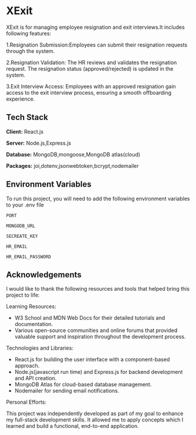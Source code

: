 
# XExit

XExit is for managing employee resignation and exit interviews.It includes following features:

1.Resignation Submission:Employees can submit their resignation requests through the system.

2.Resignation Validation: The HR reviews and validates the resignation request. The resignation status (approved/rejected) is updated in the system.

3.Exit Interview Access: Employees with an approved resignation gain access to the exit interview process, ensuring a smooth offboarding experience.



## Tech Stack

**Client:** React.js

**Server:** Node.js,Express.js

**Database:** MongoDB,mongoose,MongoDB atlas(cloud)

**Packages:** joi,dotenv,jsonwebtoken,bcrypt,nodemailer
## Environment Variables

To run this project, you will need to add the following environment variables to your .env file

`PORT`

`MONGODB_URL`

`SECREATE_KEY`

`HR_EMAIL`

`HR_EMAIL_PASSWORD`



## Acknowledgements

 I would like to thank the following resources and tools that helped bring this project to life:

Learning Resources:
* W3 School and MDN Web Docs for their detailed tutorials and documentation.
* Various open-source communities and online forums that provided valuable support and inspiration throughout the development process.

Technologies and Libraries:
* React.js for building the user interface with a component-based approach.
* Node.js(javascript run time) and Express.js for backend development and API creation.
* MongoDB Atlas for cloud-based database management.
* Nodemailer for sending email notifications.

Personal Efforts:

This project was independently developed as part of my goal to enhance my full-stack development skills. It allowed me to apply concepts which I learned and build a functional, end-to-end application.

